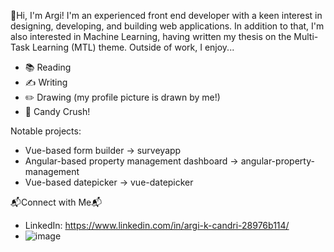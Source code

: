 
👋Hi, I'm Argi!
I'm an experienced front end developer with a keen interest in designing, developing, and building web applications. In addition to that, I'm also interested in Machine Learning, having written my thesis on the Multi-Task Learning (MTL) theme. Outside of work, I enjoy... 
- 📚 Reading
- ✍️ Writing
- ✏️ Drawing (my profile picture is drawn by me!)
- 🍬 Candy Crush!

Notable projects: 
- Vue-based form builder -> surveyapp
- Angular-based property management dashboard -> angular-property-management
- Vue-based datepicker -> vue-datepicker

📬Connect with Me📬
- LinkedIn: https://www.linkedin.com/in/argi-k-candri-28976b114/
- ![image](https://www.codewars.com/users/artikandri/badges/small)
